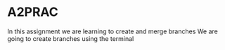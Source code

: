 # A2PRAC
In this assignment we are learning to create and merge branches
We are going to create branches using the terminal
